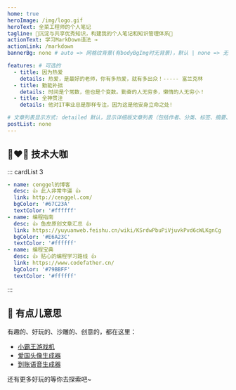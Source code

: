 ```yaml
---
home: true
heroImage: /img/logo.gif
heroText: 全菜工程师的个人笔记
tagline: 🚀沉淀与共享优秀知识，构建我的个人笔记和知识管理体系🚀
actionText: 学习MarkDown语法 →
actionLink: /markdown
bannerBg: none # auto => 网格纹背景(有bodyBgImg时无背景)，默认 | none => 无 | '大图地址' | background: 自定义背景样式       提示：如发现文本颜色不适应你的背景时可以到palette.styl修改$bannerTextColor变量

features: # 可选的
  - title: 因为热爱 
    details: 热爱，是最好的老师，你有多热爱，就有多出众！----- 富兰克林 
  - title: 勤能补拙 
    details: 时间是个常数，但也是个变数。勤奋的人无穷多，懒惰的人无穷小！ 
  - title: 全神贯注 
    details: 他对IT事业总是那样专注，因为这是他安身立命之处!

# 文章列表显示方式: detailed 默认，显示详细版文章列表（包括作者、分类、标签、摘要、分页等）| simple => 显示简约版文章列表（仅标题和日期）| none 不显示文章列表
postList: none
---
```


## 👨‍❤️‍👨 技术大咖 
::: cardList 3
```yaml
- name: cenggel的博客
  desc: 👍 此人非常牛逼 👍
  link: http://cenggel.com/
  bgColor: '#67C23A'
  textColor: '#ffffff'
- name: 编程指南
  desc: 👍 鱼皮原创文章汇总 👍
  link: https://yuyuanweb.feishu.cn/wiki/KSrdwPbuPiVjuvkPvd6cWLKgnCg
  bgColor: '#E6A23C'
  textColor: '#ffffff'
- name: 编程宝典
  desc: 👍 贴心的编程学习路线 👍
  link: https://www.codefather.cn/
  bgColor: '#79BBFF'
  textColor: '#ffffff'
```
:::
<br/>

## 🎉 有点儿意思 
有趣的、好玩的、沙雕的、创意的，都在这里：
- [小霸王游戏机](https://game.xugaoyi.com)
- [爱国头像生成器](https://avatar.xugaoyi.com/)
- [到账语音生成器](https://zfb.xugaoyi.com/)

还有更多好玩的等你去探索吧~



